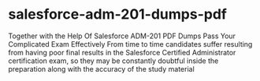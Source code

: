 # salesforce-adm-201-dumps-pdf
Together with the Help Of Salesforce ADM-201 PDF Dumps Pass Your Complicated Exam Effectively From time to time candidates suffer resulting from having poor final results in the Salesforce Certified Administrator certification exam, so they may be constantly doubtful inside the preparation along with the accuracy of the study material
